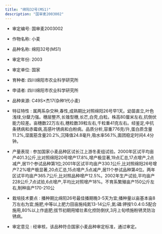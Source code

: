 ```yaml
---
title: "绵阳32号(MS1)"
description: "国审麦2003002"
---
```

* 审定编号:  国审麦2003002

*  作物名称:  小麦

*  品种名称:  绵阳32号(MS1)

*  审定年份:  2003

*  审定单位:  国家

* 育种者:  四川绵阳市农业科学研究所

*  申请者:  四川绵阳市农业科学研究所

*  品种来源:  C49S×杰17(杂种1代小麦)

*  特征特性 : 
属两系杂交种,春性,成熟期比对照绵阳26号早1天。幼苗直立,叶色浅绿,分蘖力强。穗层整齐,长锥型穗,长芒,白壳,白粒。株高80厘米左右,抗倒伏能力较差。亩穗数22万左右,穗粒数39粒左右,千粒重41克左右。经鉴定,中抗条锈病和赤霉病,高感叶锈病和白粉病。品质分析,容重776克/升,蛋白质含量11.2%,湿面筋含量20.2%,沉降值24.8毫升,吸水率56.1%,面团稳定时间4.4分钟。
 
*  产量表现 : 
参加国家小麦品种区试长江上游冬麦组试验。2000年区试平均亩产401.3公斤,比对照绵阳20号增产17.8%,增产极显著,19点汇总,17点增产,2点减产,居11个参试品种第1位;2001年区试平均亩产330.1公斤,比对照绵阳26号增产7.2%增产极显著,20点汇总,15点增产,5点减产,居11个参试品种第4位。两年区试平均亩产365.7公斤,比对照品种增产12.5%。2002年生产试验,平均亩产228公斤,7点试验,6点增产,平均比对照增产18%。不育系繁殖亩产150公斤左右,制种亩产170-210公

*  栽培技术要点 : 
播种期比绵阳26号最佳播期晚3-5天为宜;播种量以亩基本亩8万左右为宜;施肥,中等以上肥力田亩施纯氮13-14公斤,氮:磷:钾按1:0.4:0.5配合施用,80%以上作底肥;拔节初期用矮壮素化控防倒伏,3月上旬喷施粉锈灵防治锈病。

*  审定意见 : 
经审核，该品种符合国家小麦品种审定标准，通过审定。
